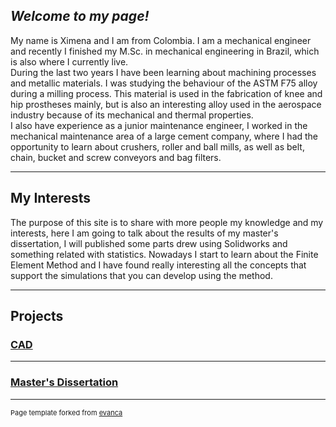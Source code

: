 ## *Welcome to my page!*

My name is Ximena and I am from Colombia. 
I am a mechanical engineer and recently I finished my M.Sc. in mechanical engineering in Brazil, which is also where I currently live. 
<br>
During the last two years I have been learning about machining processes and metallic materials. I was studying the behaviour of the ASTM F75 alloy during a milling process. This material is used in the fabrication of knee and hip prostheses mainly, but is also an interesting alloy used in the aerospace industry because of its mechanical and thermal properties.
<br>
I also have experience as a junior maintenance engineer, I worked in the mechanical maintenance area of a large cement company, where I had the opportunity to learn about crushers, roller and ball mills, as well as belt, chain, bucket and screw conveyors and bag filters. 
<br>

---

## My Interests

The purpose of this site is to share with more people my knowledge and my interests, here I am going to talk about the results of my master's dissertation, I will published some parts drew using Solidworks and something related with statistics.
Nowadays I start to learn about the Finite Element Method and I have found really interesting all the concepts that support the simulations that you can develop using the method.

---

## Projects


### [CAD](/CAD)

---

### [Master's Dissertation](/masterd)

---
<p style="font-size:11px">Page template forked from <a href="https://github.com/evanca/quick-portfolio">evanca</a></p>
<!-- Remove above link if you don't want to attibute -->
